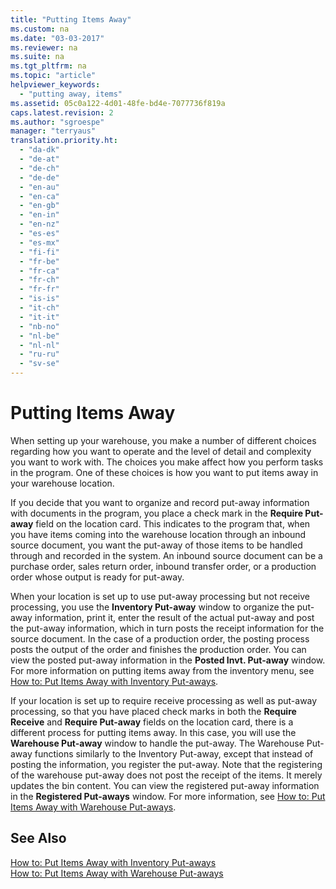 ```yaml
---
title: "Putting Items Away"
ms.custom: na
ms.date: "03-03-2017"
ms.reviewer: na
ms.suite: na
ms.tgt_pltfrm: na
ms.topic: "article"
helpviewer_keywords: 
  - "putting away, items"
ms.assetid: 05c0a122-4d01-48fe-bd4e-7077736f819a
caps.latest.revision: 2
ms.author: "sgroespe"
manager: "terryaus"
translation.priority.ht: 
  - "da-dk"
  - "de-at"
  - "de-ch"
  - "de-de"
  - "en-au"
  - "en-ca"
  - "en-gb"
  - "en-in"
  - "en-nz"
  - "es-es"
  - "es-mx"
  - "fi-fi"
  - "fr-be"
  - "fr-ca"
  - "fr-ch"
  - "fr-fr"
  - "is-is"
  - "it-ch"
  - "it-it"
  - "nb-no"
  - "nl-be"
  - "nl-nl"
  - "ru-ru"
  - "sv-se"
---
```

# Putting Items Away
When setting up your warehouse, you make a number of different choices regarding how you want to operate and the level of detail and complexity you want to work with. The choices you make affect how you perform tasks in the program. One of these choices is how you want to put items away in your warehouse location.  
  
 If you decide that you want to organize and record put\-away information with documents in the program, you place a check mark in the **Require Put\-away** field on the location card. This indicates to the program that, when you have items coming into the warehouse location through an inbound source document, you want the put\-away of those items to be handled through and recorded in the system. An inbound source document can be a purchase order, sales return order, inbound transfer order, or a production order whose output is ready for put\-away.  
  
 When your location is set up to use put\-away processing but not receive processing, you use the **Inventory Put\-away** window to organize the put\-away information, print it, enter the result of the actual put\-away and post the put\-away information, which in turn posts the receipt information for the source document. In the case of a production order, the posting process posts the output of the order and finishes the production order. You can view the posted put\-away information in the **Posted Invt. Put\-away** window. For more information on putting items away from the inventory menu, see [How to: Put Items Away with Inventory Put\-aways](../DesignAndEngineering/how-to-put-items-away-with-inventory-put-aways.md).  
  
 If your location is set up to require receive processing as well as put\-away processing, so that you have placed check marks in both the **Require Receive** and **Require Put\-away** fields on the location card, there is a different process for putting items away. In this case, you will use the **Warehouse Put\-away** window to handle the put\-away. The Warehouse Put\-away functions similarly to the Inventory Put\-away, except that instead of posting the information, you register the put\-away. Note that the registering of the warehouse put\-away does not post the receipt of the items. It merely updates the bin content. You can view the registered put\-away information in the **Registered Put\-aways** window. For more information, see [How to: Put Items Away with Warehouse Put\-aways](../WarehouseActivities/how-to-put-items-away-with-warehouse-put-aways.md).  
  
## See Also  
 [How to: Put Items Away with Inventory Put\-aways](../DesignAndEngineering/how-to-put-items-away-with-inventory-put-aways.md)   
 [How to: Put Items Away with Warehouse Put\-aways](../WarehouseActivities/how-to-put-items-away-with-warehouse-put-aways.md)